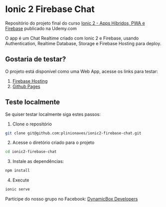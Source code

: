# Ionic 2 Firebase Chat

Repositório do projeto final do curso [Ionic 2 - Apps Híbridos, PWA e Firebase](https://www.udemy.com/ionic-2-apps-hibridos-pwa-firebase/?couponCode=IONIC2GITHUB) publicado na Udemy.com

O app é um Chat Realtime criado com Ionic 2 e Firebase, usando Authentication, Realtime Database, Storage e Firebase Hosting para deploy.

## Gostaria de testar?

O projeto está disponível como uma Web App, acesse os links para testar:

1. [Firebase Hosting](https://ionic2-firebase-chat-24024.firebaseapp.com/)
2. [Github Pages](https://plinionaves.github.io/ionic2-firebase-chat/)

## Teste localmente

Se quiser testar localmente siga estes passos:

1. Clone o repositório
```bash
git clone git@github.com:plinionaves/ionic2-firebase-chat.git
```

2. Acesse o diretório criado para o projeto
```bash
cd ionic2-firebase-chat
```

3. Instale as dependências:
```bash
npm install
```

4. Execute
```bash
ionic serve
```



Participe do nosso grupo no Facebook: [DynamicBox Developers](https://www.facebook.com/groups/200267383740594)
